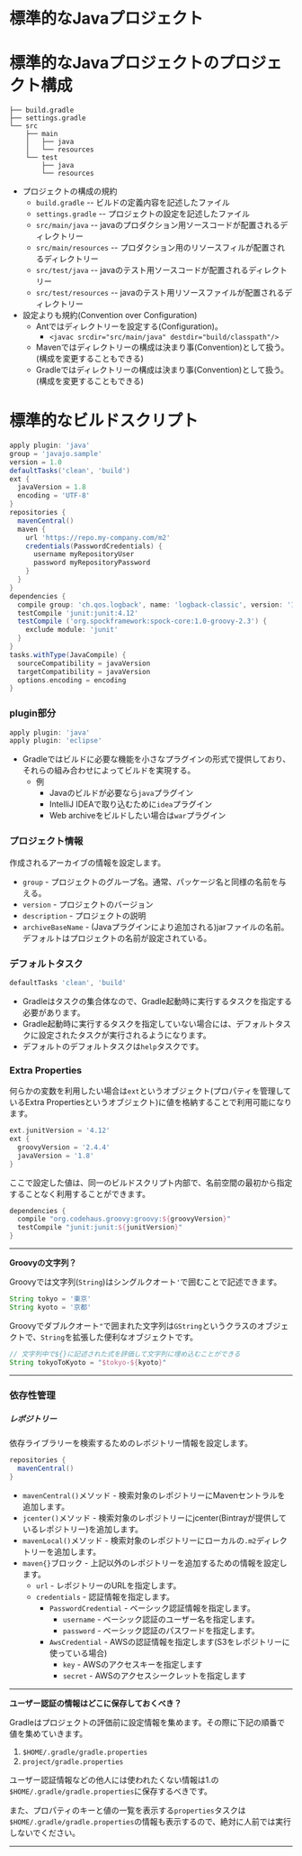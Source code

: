 標準的なJavaプロジェクト
===

標準的なJavaプロジェクトのプロジェクト構成
===

```text
├── build.gradle
├── settings.gradle
└── src
    ├── main
    │   ├── java
    │   └── resources
    └── test
        ├── java
        └── resources
```

* プロジェクトの構成の規約
  * `build.gradle` -- ビルドの定義内容を記述したファイル
  * `settings.gradle` -- プロジェクトの設定を記述したファイル
  * `src/main/java` -- javaのプロダクション用ソースコードが配置されるディレクトリー
  * `src/main/resources` -- プロダクション用のリソースフィルが配置されるディレクトリー
  * `src/test/java` -- javaのテスト用ソースコードが配置されるディレクトリー
  * `src/test/resources` -- javaのテスト用リソースファイルが配置されるディレクトリー
* 設定よりも規約(Convention over Configuration)
  * Antではディレクトリーを設定する(Configuration)。
    * `<javac srcdir="src/main/java" destdir="build/classpath"/>`
  * Mavenではディレクトリーの構成は決まり事(Convention)として扱う。(構成を変更することもできる)
  * Gradleではディレクトリーの構成は決まり事(Convention)として扱う。(構成を変更することもできる)

標準的なビルドスクリプト
===

```groovy
apply plugin: 'java'
group = 'javajo.sample'
version = 1.0
defaultTasks('clean', 'build')
ext {
  javaVersion = 1.8
  encoding = 'UTF-8'
}
repositories {
  mavenCentral()
  maven {
    url 'https://repo.my-company.com/m2'
    credentials(PasswordCredentials) {
      username myRepositoryUser
      password myRepositoryPassword
    }
  }
}
dependencies {
  compile group: 'ch.qos.logback', name: 'logback-classic', version: '1.1.3', ext: 'jar'
  testCompile 'junit:junit:4.12'
  testCompile ('org.spockframework:spock-core:1.0-groovy-2.3') {
    exclude module: 'junit'
  }
}
tasks.withType(JavaCompile) {
  sourceCompatibility = javaVersion
  targetCompatibility = javaVersion
  options.encoding = encoding
}
```

### plugin部分

```groovy
apply plugin: 'java'
apply plugin: 'eclipse'
```

* Gradleではビルドに必要な機能を小さなプラグインの形式で提供しており、それらの組み合わせによってビルドを実現する。
  * 例
    * Javaのビルドが必要なら`java`プラグイン
    * IntelliJ IDEAで取り込むために`idea`プラグイン
    * Web archiveをビルドしたい場合は`war`プラグイン

### プロジェクト情報

作成されるアーカイブの情報を設定します。

* `group` - プロジェクトのグループ名。通常、パッケージ名と同様の名前を与える。
* `version` - プロジェクトのバージョン
* `description` - プロジェクトの説明
* `archiveBaseName` - (Javaプラグインにより追加される)jarファイルの名前。デフォルトはプロジェクトの名前が設定されている。

### デフォルトタスク

```groovy
defaultTasks 'clean', 'build'
```

* Gradleはタスクの集合体なので、Gradle起動時に実行するタスクを指定する必要があります。
* Gradle起動時に実行するタスクを指定していない場合には、デフォルトタスクに設定されたタスクが実行されるようになります。
* デフォルトのデフォルトタスクは`help`タスクです。

### Extra Properties

何らかの変数を利用したい場合は`ext`というオブジェクト(プロパティを管理しているExtra Propertiesというオブジェクト)に値を格納することで利用可能になります。

```groovy
ext.junitVersion = '4.12'
ext {
  groovyVersion = '2.4.4'
  javaVersion = '1.8'
}
```

ここで設定した値は、同一のビルドスクリプト内部で、名前空間の最初から指定することなく利用することができます。

```groovy
dependencies {
  compile "org.codehaus.groovy:groovy:${groovyVersion}"
  testCompile "junit:junit:${junitVersion}"
}
```

---

**Groovyの文字列？**

Groovyでは文字列(`String`)はシングルクオート`'`で囲むことで記述できます。

```groovy
String tokyo = '東京'
String kyoto = '京都'
```

Groovyでダブルクオート`"`で囲まれた文字列は`GString`というクラスのオブジェクトで、`String`を拡張した便利なオブジェクトです。

```groovy
// 文字列中で${}に記述された式を評価して文字列に埋め込むことができる
String tokyoToKyoto = "$tokyo-${kyoto}"
```

---

### 依存性管理

##### レポジトリー

依存ライブラリーを検索するためのレポジトリー情報を設定します。

```groovy
repositories {
  mavenCentral()
}
```

* `mavenCentral()`メソッド - 検索対象のレポジトリーにMavenセントラルを追加します。
* `jcenter()`メソッド - 検索対象のレポジトリーにjcenter(Bintrayが提供しているレポジトリー)を追加します。
* `mavenLocal()`メソッド - 検索対象のレポジトリーにローカルの`.m2`ディレクトリーを追加します。
* `maven{}`ブロック - 上記以外のレポジトリーを追加するための情報を設定します。
  * `url` - レポジトリーのURLを指定します。
  * `credentials` - 認証情報を指定します。
    * `PasswordCredential` - ベーシック認証情報を指定します。
      * `username` - ベーシック認証のユーザー名を指定します。
      * `password` - ベーシック認証のパスワードを指定します。
    * `AwsCredential` - AWSの認証情報を指定します(S3をレポジトリーに使っている場合)
      * `key` - AWSのアクセスキーを指定します
      * `secret` - AWSのアクセスシークレットを指定します

---

**ユーザー認証の情報はどこに保存しておくべき？**

Gradleはプロジェクトの評価前に設定情報を集めます。その際に下記の順番で値を集めていきます。

1. `$HOME/.gradle/gradle.properties`
1. `project/gradle.properties`

ユーザー認証情報などの他人には使われたくない情報は1.の`$HOME/.gradle/gradle.properties`に保存するべきです。

また、プロパティのキーと値の一覧を表示する`properties`タスクは`$HOME/.gradle/gradle.properties`の情報も表示するので、絶対に人前では実行しないでください。

---


